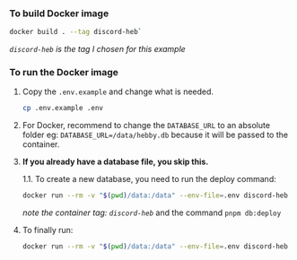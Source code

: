 ### To build Docker image

```sh
docker build . --tag discord-heb`
```

_`discord-heb` is the tag I chosen for this example_

### To run the Docker image

1. Copy the `.env.example` and change what is needed.

    ```sh
    cp .env.example .env
    ```
1. For Docker, recommend to change the `DATABASE_URL` to
an absolute folder eg: `DATABASE_URL=/data/hebby.db` because it will be passed to the container.

1. **If you already have a database file, you skip this.**

    1.1. To create a new database, you need to run the deploy command:

    ```sh
    docker run --rm -v "$(pwd)/data:/data" --env-file=.env discord-heb pnpm db:deploy
    ```

    _note the container tag: `discord-heb`_ and the command `pnpm db:deploy`

1. To finally run:

    ```sh
    docker run --rm -v "$(pwd)/data:/data" --env-file=.env discord-heb
    ```
